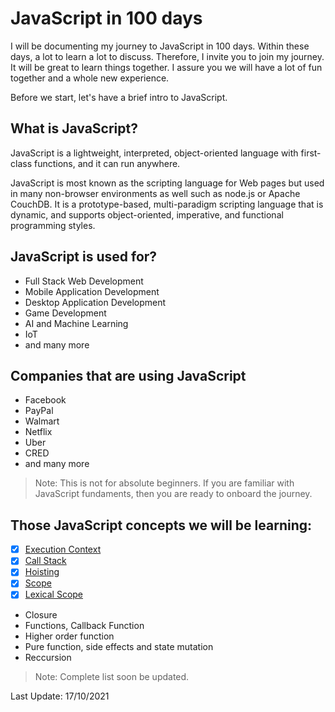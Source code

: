 # JavaScript in 100 days

I will be documenting my journey to JavaScript in 100 days. Within these days, a lot to learn a lot to discuss. Therefore, I invite you to join my journey. It will be great to learn things together. I assure you we will have a lot of fun together and a whole new experience.

Before we start, let's have a brief intro to JavaScript.

## What is JavaScript?

JavaScript is a lightweight, interpreted, object-oriented language with first-class functions, and it can run anywhere.

JavaScript is most known as the scripting language for Web pages but used in many non-browser environments as well such as node.js or Apache CouchDB. It is a prototype-based, multi-paradigm scripting language that is dynamic, and supports object-oriented, imperative, and functional programming styles.

## JavaScript is used for?

- Full Stack Web Development
- Mobile Application Development
- Desktop Application Development
- Game Development
- AI and Machine Learning
- IoT
- and many more

## Companies that are using JavaScript

- Facebook
- PayPal
- Walmart
- Netflix
- Uber
- CRED
- and many more

> Note: This is not for absolute beginners. If you are familiar with JavaScript fundaments, then you are ready to onboard the journey.

## Those JavaScript concepts we will be learning:

- [x] [Execution Context](https://github.com/biswarup35/100-days-of-javascript/tree/main/day-one)
- [x] [Call Stack](https://github.com/biswarup35/100-days-of-javascript/tree/main/day-two)
- [x] [Hoisting](https://github.com/biswarup35/100-days-of-javascript/tree/main/day-four)
- [x] [Scope](https://github.com/biswarup35/100-days-of-javascript/tree/main/day-five)
- [x] [Lexical Scope](https://github.com/biswarup35/100-days-of-javascript/tree/main/day-six)
- Closure
- Functions, Callback Function
- Higher order function
- Pure function, side effects and state mutation
- Reccursion

> Note: Complete list soon be updated.

Last Update: 17/10/2021
